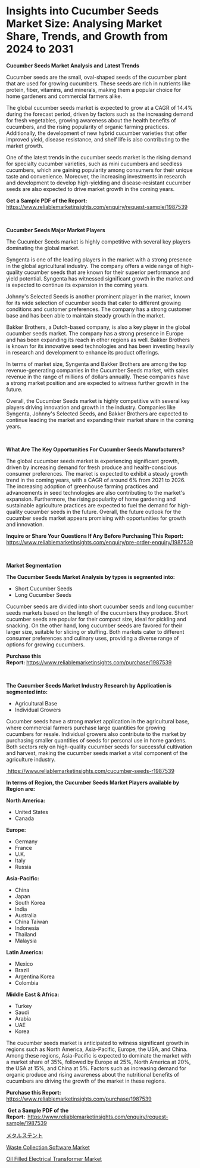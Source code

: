 <p><h1>Insights into Cucumber Seeds Market Size: Analysing Market Share, Trends, and Growth from 2024 to 2031</h1></p><p><strong>Cucumber Seeds Market Analysis and Latest Trends</strong></p>
<p><p>Cucumber seeds are the small, oval-shaped seeds of the cucumber plant that are used for growing cucumbers. These seeds are rich in nutrients like protein, fiber, vitamins, and minerals, making them a popular choice for home gardeners and commercial farmers alike.</p><p>The global cucumber seeds market is expected to grow at a CAGR of 14.4% during the forecast period, driven by factors such as the increasing demand for fresh vegetables, growing awareness about the health benefits of cucumbers, and the rising popularity of organic farming practices. Additionally, the development of new hybrid cucumber varieties that offer improved yield, disease resistance, and shelf life is also contributing to the market growth.</p><p>One of the latest trends in the cucumber seeds market is the rising demand for specialty cucumber varieties, such as mini cucumbers and seedless cucumbers, which are gaining popularity among consumers for their unique taste and convenience. Moreover, the increasing investments in research and development to develop high-yielding and disease-resistant cucumber seeds are also expected to drive market growth in the coming years.</p></p>
<p><strong>Get a Sample PDF of the Report:&nbsp;</strong> <a href="https://www.reliablemarketinsights.com/enquiry/request-sample/1987539">https://www.reliablemarketinsights.com/enquiry/request-sample/1987539</a></p>
<p>&nbsp;</p>
<p><strong>Cucumber Seeds Major Market Players</strong></p>
<p><p>The Cucumber Seeds market is highly competitive with several key players dominating the global market. </p><p>Syngenta is one of the leading players in the market with a strong presence in the global agricultural industry. The company offers a wide range of high-quality cucumber seeds that are known for their superior performance and yield potential. Syngenta has witnessed significant growth in the market and is expected to continue its expansion in the coming years.</p><p>Johnny's Selected Seeds is another prominent player in the market, known for its wide selection of cucumber seeds that cater to different growing conditions and customer preferences. The company has a strong customer base and has been able to maintain steady growth in the market. </p><p>Bakker Brothers, a Dutch-based company, is also a key player in the global cucumber seeds market. The company has a strong presence in Europe and has been expanding its reach in other regions as well. Bakker Brothers is known for its innovative seed technologies and has been investing heavily in research and development to enhance its product offerings.</p><p>In terms of market size, Syngenta and Bakker Brothers are among the top revenue-generating companies in the Cucumber Seeds market, with sales revenue in the range of millions of dollars annually. These companies have a strong market position and are expected to witness further growth in the future.</p><p>Overall, the Cucumber Seeds market is highly competitive with several key players driving innovation and growth in the industry. Companies like Syngenta, Johnny's Selected Seeds, and Bakker Brothers are expected to continue leading the market and expanding their market share in the coming years.</p></p>
<p>&nbsp;</p>
<p><strong>What Are The Key Opportunities For Cucumber Seeds Manufacturers?</strong></p>
<p><p>The global cucumber seeds market is experiencing significant growth, driven by increasing demand for fresh produce and health-conscious consumer preferences. The market is expected to exhibit a steady growth trend in the coming years, with a CAGR of around 6% from 2021 to 2026. The increasing adoption of greenhouse farming practices and advancements in seed technologies are also contributing to the market's expansion. Furthermore, the rising popularity of home gardening and sustainable agriculture practices are expected to fuel the demand for high-quality cucumber seeds in the future. Overall, the future outlook for the cucumber seeds market appears promising with opportunities for growth and innovation.</p></p>
<p><strong>Inquire or Share Your Questions If Any Before Purchasing This Report:</strong> <a href="https://www.reliablemarketinsights.com/enquiry/pre-order-enquiry/1987539">https://www.reliablemarketinsights.com/enquiry/pre-order-enquiry/1987539</a></p>
<p>&nbsp;</p>
<p><strong>Market Segmentation</strong></p>
<p><strong>The Cucumber Seeds Market Analysis by types is segmented into:</strong></p>
<p><ul><li>Short Cucumber Seeds</li><li>Long Cucumber Seeds</li></ul></p>
<p><p>Cucumber seeds are divided into short cucumber seeds and long cucumber seeds markets based on the length of the cucumbers they produce. Short cucumber seeds are popular for their compact size, ideal for pickling and snacking. On the other hand, long cucumber seeds are favored for their larger size, suitable for slicing or stuffing. Both markets cater to different consumer preferences and culinary uses, providing a diverse range of options for growing cucumbers.</p></p>
<p><strong>Purchase this Report:&nbsp;</strong><a href="https://www.reliablemarketinsights.com/purchase/1987539">https://www.reliablemarketinsights.com/purchase/1987539</a></p>
<p>&nbsp;</p>
<p><strong>The Cucumber Seeds Market Industry Research by Application is segmented into:</strong></p>
<p><ul><li>Agricultural Base</li><li>Individual Growers</li></ul></p>
<p><p>Cucumber seeds have a strong market application in the agricultural base, where commercial farmers purchase large quantities for growing cucumbers for resale. Individual growers also contribute to the market by purchasing smaller quantities of seeds for personal use in home gardens. Both sectors rely on high-quality cucumber seeds for successful cultivation and harvest, making the cucumber seeds market a vital component of the agriculture industry.</p></p>
<p><a href="https://www.reliablemarketinsights.com/cucumber-seeds-r1987539">&nbsp;https://www.reliablemarketinsights.com/cucumber-seeds-r1987539</a></p>
<p><strong>In terms of Region, the Cucumber Seeds Market Players available by Region are:</strong></p>
<p>
    <p> <strong> North America: </strong>
        <ul>
            <li>United States</li>
            <li>Canada</li>
        </ul>
        </p> 
    <p> <strong> Europe: </strong>
        <ul>
            <li>Germany</li>
            <li>France</li>
            <li>U.K.</li>
            <li>Italy</li>
            <li>Russia</li>
        </ul>
        </p> 
    <p> <strong> Asia-Pacific: </strong>
        <ul>
            <li>China</li>
            <li>Japan</li>
            <li>South Korea</li>
            <li>India</li>
            <li>Australia</li>
            <li>China Taiwan</li>
            <li>Indonesia</li>
            <li>Thailand</li>
            <li>Malaysia</li>
        </ul>
        </p> 
    <p> <strong> Latin America: </strong>
        <ul>
            <li>Mexico</li>
            <li>Brazil</li>
            <li>Argentina Korea</li>
            <li>Colombia</li>
        </ul>
        </p> 
    <p> <strong> Middle East & Africa: </strong>
        <ul>
            <li>Turkey</li>
            <li>Saudi</li>
            <li>Arabia</li>
            <li>UAE</li>
            <li>Korea</li>
        </ul>
    </p>
    </p>
<p><p>The cucumber seeds market is anticipated to witness significant growth in regions such as North America, Asia-Pacific, Europe, the USA, and China. Among these regions, Asia-Pacific is expected to dominate the market with a market share of 35%, followed by Europe at 25%, North America at 20%, the USA at 15%, and China at 5%. Factors such as increasing demand for organic produce and rising awareness about the nutritional benefits of cucumbers are driving the growth of the market in these regions.</p></p>
<p><strong>Purchase this Report: </strong><a href="https://www.reliablemarketinsights.com/purchase/1987539">https://www.reliablemarketinsights.com/purchase/1987539</a></p>
<p>&nbsp;<strong>Get a Sample PDF of the Report:&nbsp;&nbsp;</strong><a href="https://www.reliablemarketinsights.com/enquiry/request-sample/1987539">https://www.reliablemarketinsights.com/enquiry/request-sample/1987539</a></p>
<p><strong></strong></p>
<p><p><a href="https://github.com/ycmtqqhvk3273/Market-Research-Report-List-3/blob/main/4094740193225.md">メタルステント</a></p><p><a href="https://github.com/faithreidt5556/Market-Research-Report-List-1/blob/main/waste-collection-software-market.md">Waste Collection Software Market</a></p><p><a href="https://issuu.com/reportprime-2/docs/oil-filled-electrical-transformer-market-size-2030">Oil Filled Electrical Transformer Market</a></p></p>